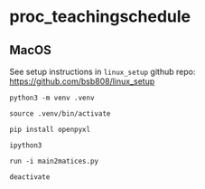 # proc_teachingschedule

## MacOS

See setup instructions in `linux_setup` github repo: https://github.com/bsb808/linux_setup

```
python3 -m venv .venv

source .venv/bin/activate

pip install openpyxl

ipython3

run -i main2matices.py

deactivate
```